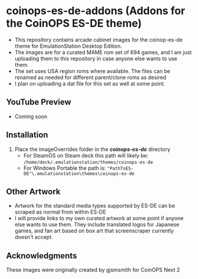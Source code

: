 # coinops-es-de-addons (Addons for the CoinOPS ES-DE theme)
- This repository contains arcade cabinet images for the coinop-es-de theme for EmulationStation Desktop Edition.
- The images are for a curated MAME rom set of 694 games, and I am just uploading them to this repository in case anyone else wants to use them.
- The set uses USA region roms where available.  The files can be renamed as needed for different parent/clone roms as desired
- I plan on uploading a dat file for this set as well at some point.

## **YouTube Preview**
- Coming soon
  
## **Installation**
1. Place the imageOverrides folder in the ***coinops-es-de*** directory
    - For SteamOS on Steam deck this path will likely be: ```/home/deck/.emulationstation/themes/coinops-es-de```
    - For Windows Portable the path is: ```"PathToES-DE"\.emulationstation\themes\coinops-es-de```

## **Other Artwork**
- Artwork for the standard media types supported by ES-DE can be scraped as normal from within ES-DE
- I will provide links to my own curated artwork at some point if anyone else wants to use them.  They include translated logos for Japanese games, and fan art based on box art that screenscraper currently doesn't accept.
  
## **Acknowledgments**
These images were originally created by gjsmsmith for CoinOPS Next 2
